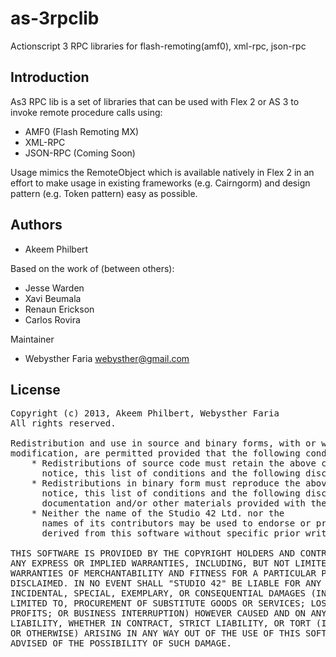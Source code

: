 as-3rpclib
==========

Actionscript 3 RPC libraries for flash-remoting(amf0), xml-rpc, json-rpc

Introduction
------------

As3 RPC lib is a set of libraries that can be used with Flex 2 or AS 3 to invoke remote procedure calls using:

 * AMF0 (Flash Remoting MX)
 * XML-RPC
 * JSON-RPC (Coming Soon)

Usage mimics the RemoteObject which is available natively in Flex 2 in an effort to make usage in existing frameworks (e.g. Cairngorm) and design pattern (e.g. Token pattern) easy as possible.

Authors
-------

 * Akeem Philbert

Based on the work of (between others):

 * Jesse Warden
 * Xavi Beumala
 * Renaun Erickson
 * Carlos Rovira

Maintainer

 * Webysther Faria <webysther@gmail.com>

License
-------

<pre>
Copyright (c) 2013, Akeem Philbert, Webysther Faria
All rights reserved.

Redistribution and use in source and binary forms, with or without
modification, are permitted provided that the following conditions are met:
    * Redistributions of source code must retain the above copyright
      notice, this list of conditions and the following disclaimer.
    * Redistributions in binary form must reproduce the above copyright
      notice, this list of conditions and the following disclaimer in the
      documentation and/or other materials provided with the distribution.
    * Neither the name of the Studio 42 Ltd. nor the
      names of its contributors may be used to endorse or promote products
      derived from this software without specific prior written permission.

THIS SOFTWARE IS PROVIDED BY THE COPYRIGHT HOLDERS AND CONTRIBUTORS "AS IS" AND
ANY EXPRESS OR IMPLIED WARRANTIES, INCLUDING, BUT NOT LIMITED TO, THE IMPLIED
WARRANTIES OF MERCHANTABILITY AND FITNESS FOR A PARTICULAR PURPOSE ARE
DISCLAIMED. IN NO EVENT SHALL "STUDIO 42" BE LIABLE FOR ANY DIRECT, INDIRECT,
INCIDENTAL, SPECIAL, EXEMPLARY, OR CONSEQUENTIAL DAMAGES (INCLUDING, BUT NOT
LIMITED TO, PROCUREMENT OF SUBSTITUTE GOODS OR SERVICES; LOSS OF USE, DATA, OR
PROFITS; OR BUSINESS INTERRUPTION) HOWEVER CAUSED AND ON ANY THEORY OF
LIABILITY, WHETHER IN CONTRACT, STRICT LIABILITY, OR TORT (INCLUDING NEGLIGENCE
OR OTHERWISE) ARISING IN ANY WAY OUT OF THE USE OF THIS SOFTWARE, EVEN IF
ADVISED OF THE POSSIBILITY OF SUCH DAMAGE.
</pre>
